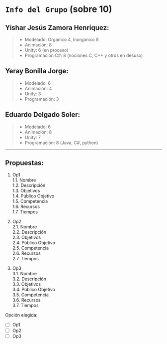 # `Info del Grupo` (sobre 10)

## **Yishar Jesús Zamora Henríquez**:
>* Modelado: Organico 4, Inorganico 8
>* Animación: 8
>* Unity: 6 (en proceso)
>* Programación C#: 8 (nociones C, C++ y otros en desuso)

## **Yeray Bonilla Jorge**:
>* Modelado: 6
>* Animación: 4
>* Unity: 3
>* Programación: 3

## **Eduardo Delgado Soler**:
>* Modelado: 6
>* Animación: 8
>* Unity: 7
>* Programación: 8 (Java, C#, python)

---

## Propuestas:
1. Op1\
  1.1. Nombre\
  1.2. Descripción\
  1.3. Objetivos\
  1.4. Público Objetivo\
  1.5. Competencia\
  1.6. Recursos\
  1.7. Tiempos

2. Op2\
  2.1. Nombre\
  2.2. Descripción\
  2.3. Objetivos\
  2.4. Público Objetivo\
  2.5. Competencia\
  2.6. Recursos\
  2.7. Tiempos

3. Op3\
  3.1. Nombre\
  3.2. Descripción\
  3.3. Objetivos\
  3.4. Público Objetivo\
  3.5. Competencia\
  3.6. Recursos\
  3.7. Tiempos

Opción elegida:
- [ ] Op1
- [ ] Op2
- [ ] Op3
